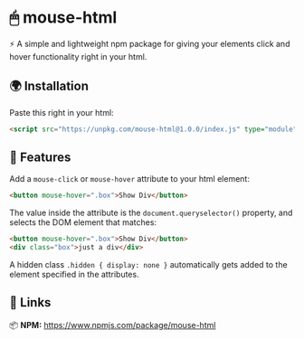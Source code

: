 # 🖱 mouse-html

⚡ A simple and lightweight npm package for giving your elements click and hover functionality right in your html.


## 🌍 Installation

Paste this right in your html:
```html
<script src="https://unpkg.com/mouse-html@1.0.0/index.js" type="module" defer></script>
```

## 🚀 Features

Add a `mouse-click` or `mouse-hover` attribute to your html element:

```html
<button mouse-hover=".box">Show Div</button>
```

The value inside the attribute is the `document.queryselector()` property, and selects the DOM element that matches:

```html
<button mouse-hover=".box">Show Div</button>
<div class="box">just a div</div>
```

A hidden class `.hidden { display: none }` automatically gets added to the element specified in the attributes.

## 🔗 Links

📦 **NPM:** https://www.npmjs.com/package/mouse-html